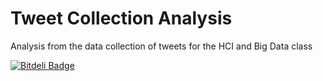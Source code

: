 Tweet Collection Analysis
=========================

Analysis from the data collection of tweets for the HCI and Big Data class


[![Bitdeli Badge](https://d2weczhvl823v0.cloudfront.net/ElDeveloper/tweets/trend.png)](https://bitdeli.com/free "Bitdeli Badge")

